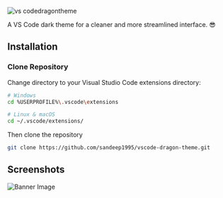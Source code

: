 ![vs codedragontheme](https://user-images.githubusercontent.com/12299906/43123831-02abc782-8f43-11e8-878c-28aacdeeee0a.png)

A VS Code dark theme for a cleaner and more streamlined interface. 😎

## Installation

### Clone Repository

Change directory to your Visual Studio Code extensions directory:

```bash
# Windows
cd %USERPROFILE%\.vscode\extensions
```

```bash
# Linux & macOS
cd ~/.vscode/extensions/
```

Then clone the repository

```bash
git clone https://github.com/sandeep1995/vscode-dragon-theme.git
```

## Screenshots
![Banner Image](https://user-images.githubusercontent.com/12299906/43127790-f06167ca-8f4d-11e8-809e-e21c6e358477.png)
